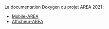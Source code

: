 La documentation Doxygen du projet AREA 2021 :

- [Mobile-AREA](https://btssn-lasalle-84.github.io/area-2021/Mobile-AREA/index.html)
- [Afficheur-AREA](https://btssn-lasalle-84.github.io/area-2021/Afficheur-AREA/index.html)

